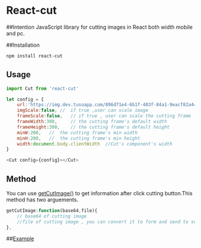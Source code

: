# React-cut

##Intention
JavaScript library for cutting images in React both width mobile and pc.

##Installation

```sh
npm install react-cut
```

## Usage

```js
import Cut from 'react-cut'

let config = {
	url:'https://img.dev.tusoapp.com/896d71e4-6b1f-403f-84a1-9eacf82a4438.jpg', // the image you want to cut
	imgScale:false,	//	if true ,user can scale image
	frameScale:false,	// if true , user can scale the cutting frame
	frameWidth:300,		// the cutting frame's default width
	frameHeight:300,	// the cutting frame's default height
	minW:200,	//	the cutting frame's min width
	minH:200,	//	the cutting frame's min height
	width:document.body.clientWidth  //Cut's component's width
}

<Cut config={config}></Cut>
```

## Method
You can use [getCutImage()]() to get information after click cutting button.This method has two arguements.
```js
getCutImage:function(base64,file){
	// base64 of cutting image
	//file of cutting image , you can convert it to form and send to server.
},
```

##[Example](http://www.joudee.com/reactCut/index.html)